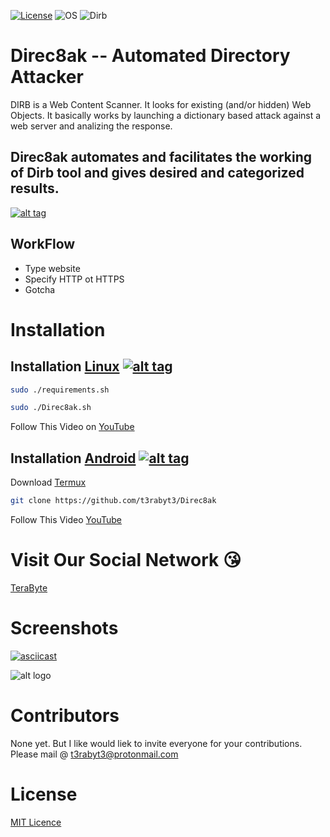 [![License](https://img.shields.io/badge/License-MIT-blue.svg?style=flat-square)](https://github.com/t3rabyt3/Direc8ak/License) ![OS](https://img.shields.io/badge/Tested%20On-Linux%20|%20OSX%20|%20Android-yellowgreen.svg?style=flat-square) ![Dirb](https://img.shields.io/david/expressjs/express.svg)

# Direc8ak -- Automated Directory Attacker

DIRB is a Web Content Scanner. It looks for existing (and/or hidden) Web Objects. It basically works by launching a dictionary based attack against
a web server and analizing the response.

## Direc8ak automates and facilitates the working of Dirb tool and gives desired and categorized results.

[![alt tag](https://78.media.tumblr.com/3d3525d90c5399eaff33e85805268337/tumblr_p9csib82ad1xugnp1o1_500.png)](https://github.com/t3rabyt3)

## WorkFlow

- Type website
- Specify HTTP ot HTTPS
- Gotcha

# Installation

## Installation [Linux](https://wikipedia.org/wiki/Linux) [![alt tag](http://icons.iconarchive.com/icons/dakirby309/simply-styled/32/OS-Linux-icon.png)](https://fr.wikipedia.org/wiki/Linux)

```bash
sudo ./requirements.sh
```

```bash
sudo ./Direc8ak.sh
```

Follow This Video on [YouTube](https://www.youtube.com/channel/UCzsqlsCIKuVWFDDyfngH4qw)

## Installation [Android](https://en.wikipedia.org/wiki/Android_(operating_system)) [![alt tag](http://icons.iconarchive.com/icons/martz90/circle/32/android-icon.png)](https://fr.wikipedia.org/wiki/Android_(operating_system))

Download [Termux](https://play.google.com/store/apps/details?id=com.termux)

```bash
git clone https://github.com/t3rabyt3/Direc8ak
```

Follow This Video [YouTube](https://www.youtube.com/channel/UCzsqlsCIKuVWFDDyfngH4qw)




# Visit Our Social Network :kissing_heart:

[TeraByte](https://instagram.com/1024gigabyte)

# Screenshots

[![asciicast](https://asciinema.org/a/URj2nvpbYpeJyJe43KlASZ7fz.png)](https://asciinema.org/a/URj2nvpbYpeJyJe43KlASZ7fz)

![alt logo](https://media.giphy.com/media/xT0xeFxyHAKirrLa24/giphy.gif)

# Contributors

None yet. But I like would liek to invite everyone for your contributions. Please mail @ [t3rabyt3@protonmail.com](mailto:t3rabyt3@protonmail.com)

# License

[MIT Licence](https://github.com/t3rabyt3/Direc8ak/License)
